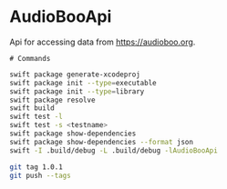 # AudioBooApi

Api for accessing data from https://audioboo.org.

    # Commands
    

```sh
swift package generate-xcodeproj
swift package init --type=executable
swift package init --type=library
swift package resolve
swift build
swift test -l
swift test -s <testname>
swift package show-dependencies
swift package show-dependencies --format json
swift -I .build/debug -L .build/debug -lAudioBooApi
```

```bash
git tag 1.0.1
git push --tags
```

  